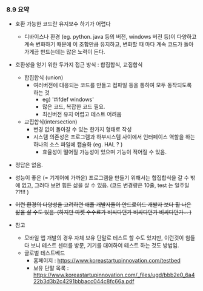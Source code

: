 ### 8.9 요약

- 호환 가능한 코드란 유지보수 하기가 어렵다
	- 디바이스나 환경 (eg. python. java 등의 버전, windows 버전 등)이 다양하고 계속 변화하기 때문에 이 조합만큼 유지하고, 변화할 때 마다 계속 코드가 돌아가게끔 만드는데는 많은 노력이 든다. 
- 호환성을 얻기 위한 두가지 접근 방식 : 합집합식, 교집합식
	- 합집합식 (union)
		- 여러버전에 대응되는 코드를 만들고 컴파일 등을 통하여 모두 동작되도록 하는 것
			- eg) '#ifdef windows' 
			- 많은 코드, 복잡한 코드 필요. 
			- 최신버전 유지 어렵고 테스트 어려움
	- 교집합식(intersection)
		- 변경 없이 돌아갈 수 있는 한가지 형태로 작성
		- 시스템 의존성은 프로그램과 하부시스템 사이에서 인터페이스 역할을 하는 하나의 소스 파일에 캡슐화 (eg. HAL ?  )
			- 효율성이 떨어질 가능성이 있으며 기능이 적어질 수 있음. 

- 정답은 없음. 
- 성능이 좋은 (= 기계어에 가까운) 프로그램을 만들기 위해서는 합집합식을 갈 수 밖에 없고, 그러다 보면 힘든 삶을 살 수 있음. (코드 변경량은 10줄, test 는 일주일 ??!!!  )
- ~~이런 환경의 다양성을 고려하면 애플 개발자들이 안드로이드 개발자 보다 훨 나은 삶을 살 수도 있음. (하지만 마켓 수수료가 비싸다던가 비싸다던가 비싸다던가... )~~

- 참고
	- 모바일 앱 개발의 경우 자체 보유 단말로 테스트 할 수도 있지만, 이런것이 힘들다 보니 테스트 센터를 방문, 기기를 대여하여 테스트 하는 것도 방법임. 
	- 글로벌 테스트베드
		- 홈페이지 : https://www.koreastartupinnovation.com/testbed
		- 보유 단말 목록 : https://www.koreastartupinnovation.com/_files/ugd/bbb2e0_6a422b3d3b2c4291bbbacc044c8fc66a.pdf
